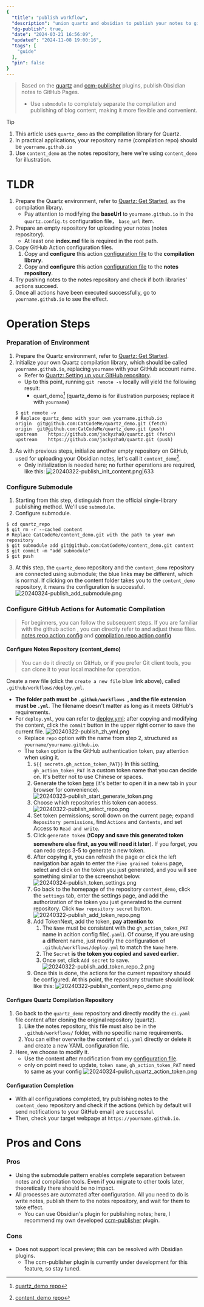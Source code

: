 ```yaml
---
{
  "title": "publish workflow",
  "description": "union quartz and obsidian to publish your notes to github page",
  "dg-publish": true,
  "date": "2024-03-21 16:56:09",
  "updated": "2024-11-08 19:00:16",
  "tags": [
    "guide"
  ],
  "pin": false
}
---
```



> Based on the [quartz](https://quartz.jzhao.xyz/) and [ccm-publisher](https://github.com/CatCodeMe/ccm-publisher) plugins, publish Obsidian notes to GitHub Pages.
> - Use `submodule` to completely separate the compilation and publishing of blog content, making it more flexible and convenient.

> [!tip]
> 1. This article uses `quartz_demo` as the compilation library for Quartz.
> 	1. In practical applications, your repository name (compilation  repo) should be `yourname.github.io`
> 2. Use `content_demo` as the notes repository,  here we're using `content_demo` for illustration.

# TLDR
1. Prepare the Quartz environment, refer to [Quartz: Get Started](https://quartz.jzhao.xyz/), as the compilation library.
	- Pay attention to modifying the **baseUrl** to `yourname.github.io` in the `quartz.config.ts` configuration file， `base_url` item.
2. Prepare an empty repository for uploading your notes (notes repository).
	- At least one **index.md** file is required in the root path.
3. Copy GitHub Action configuration files.
	1. Copy and **configure** this action [configuration file](https://github.com/CatCodeMe/catcodeme.github.io/blob/v4/.github/workflows/deploy.yml) to the **compilation library**.
	2. Copy and **configure** this action [configuration file](https://github.com/CatCodeMe/blog_from_obsidian/blob/main/.github/workflows/deploy.yml) to the **notes repository**.
4. Try pushing notes to the notes repository and check if both libraries' actions succeed.
5. Once all actions have been executed successfully, go to `yourname.github.io` to see the effect.

# Operation Steps
### Preparation of Environment
1. Prepare the Quartz environment, refer to [Quartz: Get Started](https://quartz.jzhao.xyz/).
2. Initialize your own Quartz compilation library, which should be called `yourname.github.io`, replacing `yourname` with your GitHub account name.
	- Refer to [Quartz: Setting up your GitHub repository](https://quartz.jzhao.xyz/setting-up-your-GitHub-repository).
	- Up to this point, running `git remote -v` locally will yield the following result:
		- quart_demo[^abc] (quartz_demo is for illustration purposes; replace it with `yourname`)
	```shell
	$ git remote -v
	# Replace quartz_demo with your own yourname.github.io
	origin	git@github.com:CatCodeMe/quartz_demo.git (fetch)
	origin	git@github.com:CatCodeMe/quartz_demo.git (push)
	upstream	https://github.com/jackyzha0/quartz.git (fetch)
	upstream	https://github.com/jackyzha0/quartz.git (push)
	```
3. As with previous steps, initialize another empty repository on GitHub, used for uploading your Obsidian notes, let's call it `content_demo`[^2].
	- Only initialization is needed here; no further operations are required, like this:
	![20240322-publish_init_content.png|633](img/user/999_repository/20240322-publish_init_content.png)

### Configure Submodule
1. Starting from this step, distinguish from the official single-library publishing method. We'll use `submodule`.
2. Configure submodule.
```shell
$ cd quartz_repo
$ git rm -r --cached content
# Replace CatCodeMe/content_demo.git with the path to your own repository
$ git submodule add git@github.com:CatCodeMe/content_demo.git content
$ git commit -m "add submodule"
$ git push
```
3. At this step, the `quartz_demo` repository and the `content_demo` repository are connected using submodule; the blue links may be different, which is normal. If clicking on the content folder takes you to the `content_demo` repository, it means the configuration is successful.
![20240324-publish_add_submodule.png](img/user/999_repository/20240324-publish_add_submodule.png)

### Configure GitHub Actions for Automatic Compilation
> For beginners, you can follow the subsequent steps. If you are familiar with the github action , you can directly refer to and adjust these files. [notes repo action config](https://github.com/CatCodeMe/content_demo/blob/main/.github/workflows/deploy.yml) and [compilation repo action config](https://github.com/CatCodeMe/quartz_demo/blob/v4/.github/workflows/ci.yaml)

#### Configure Notes Repository (content_demo)
>You can do it directly on GitHub, or if you prefer Git client tools, you can clone it to your local machine for operation. 

Create a new file (click the `create a new file` blue link above), called `.github/workflows/deploy.yml`.
- **The folder path must be `.github/workflows `, and the file extension must be `.yml`**. The filename doesn't matter as long as it meets GitHub's requirements.
- For `deploy.yml`, you can refer to [deploy.yml](https://github.com/CatCodeMe/content_demo/blob/main/.github/workflows/deploy.yml); after copying and modifying the content, click the `commit` button in the upper right corner to save the current file.
	![20240322-publish_zh_yml.png](img/user/999_repository/20240322-publish_zh_yml.png)
	- Replace `repo` option with the name from step 2, structured as `yourname/yourname.github.io`.
	- The `token` option is the GitHub authentication token, pay attention when using it.
		1. `${{ secrets.gh_action_token_PAT}}` In this setting, `gh_action_token_PAT` is a custom token name that you can decide on. It's better not to use Chinese or spaces.
		2. Generate the token [here](https://github.com/settings/tokens?type=beta) (it's better to open it in a new tab in your browser for convenience).
		![20240323-publish_start_generate_token.png](img/user/999_repository/20240323-publish_start_generate_token.png)
		3. Choose which repositories this token can access.
		![20240322-publish_select_repo.png](img/user/999_repository/20240322-publish_select_repo.png)
		4. Set token permissions; scroll down on the current page; expand `Repository permissions`, find `Actions` and `Contents`, and set Access to `Read and write`.
		5. Click `generate token` (❗️**Copy and save this generated token somewhere else first, as you will need it later**). If you forget, you can redo steps 3-5 to generate a new token.
		6. After copying it, you can refresh the page or click the left navigation bar again to enter the `Fine grained tokens` page, select and click on the token you just generated, and you will see something similar to the screenshot below.
			![20240324-publish_token_settings.png](img/user/999_repository/20240324-publish_token_settings.png)
		7. Go back to the homepage of the repository `content_demo`, click the `settings` tab, enter the settings page, and add the authorization of the token you just generated to the current repository. Click `New repository secret` button.
		![20240322-publish_add_token_repo.png](img/user/999_repository/20240322-publish_add_token_repo.png)
		8. Add TokenNext, add the token, **pay attention to**:
			1. The `Name` must be consistent with the `gh_action_token_PAT` name in acition config file(`.yaml`). Of course, if you are using a different name, just modify the configuration of `.github/workflows/deploy.yml` to match the `Name` here.
			2. The `Secret` **is the token you copied and saved earlier**.
			3. Once set, click `Add secret` to save.
			![20240322-publish_add_token_repo_2.png](img/user/999_repository/20240322-publish_add_token_repo_2.png)
		9. Once this is done, the actions for the current repository should be configured. At this point, the repository structure should look like this:
			![20240322-publish_content_repo_demo.png](img/user/999_repository/20240322-publish_content_repo_demo.png)
#### Configure Quartz Compilation Repository
1. Go back to the `quartz_demo` repository and directly modify the `ci.yaml` file content after cloning the original repository (quartz).
	1. Like the notes repository, this file must also be in the `.github/workflows/` folder, with no specific name requirements.
	2. You can either overwrite the content of `ci.yaml` directly or delete it and create a new YAML configuration file.
2. Here, we choose to modify it.
	- Use the content after modification from my [configuration file](https://github.com/CatCodeMe/quartz_demo/blob/v4/.github/workflows/ci.yaml).
	- only on point need to update, `token name`, `gh_action_token_PAT` need to same as your config
	![20240324-pulish_quartz_action_token.png](img/user/999_repository/20240324-pulish_quartz_action_token.png)

#### Configuration Completion
- With all configurations completed, try publishing notes to the `content_demo` repository and check if the actions (which by default will send notifications to your GitHub email) are successful.
- Then, check your target webpage at `https://yourname.github.io`.

# Pros and Cons
### Pros
- Using the submodule pattern enables complete separation between notes and compilation tools. Even if you migrate to other tools later, theoretically there should be no impact.
- All processes are automated after configuration. All you need to do is write notes, publish them to the notes repository, and wait for them to take effect.
	- You can use Obsidian's plugin for publishing notes; here, I recommend my own developed [ccm-publisher](https://github.com/CatCodeMe/ccm-publisher) plugin.

### Cons
- Does not support local preview; this can be resolved with Obsidian plugins.
	- The ccm-publisher plugin is currently under development for this feature, so stay tuned.

[^abc]: [quartz_demo repo](https://github.com/CatCodeMe/quartz_demo)
[^2]: [content_demo repo](https://github.com/CatCodeMe/content_demo.git)